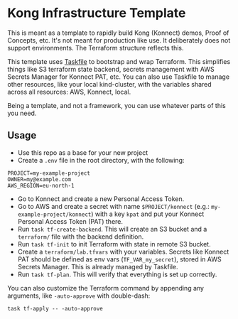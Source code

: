 # Kong Infrastructure Template

This is meant as a template to rapidly build Kong (Konnect) demos, Proof of Concepts, etc. It's not meant for production like use. It deliberately does not support environments. The Terraform structure reflects this.

This template uses [Taskfile](https://taskfile.dev) to bootstrap and wrap Terraform. This simplifies things like S3 terraform state backend, secrets management with AWS Secrets Manager for Konnect PAT, etc.
You can also use Taskfile to manage other resources, like your local kind-cluster, with the variables shared across all resources: AWS, Konnect, local.

Being a template, and not a framework, you can use whatever parts of this you need.

## Usage
* Use this repo as a base for your new project
* Create a `.env` file in the root directory, with the following:
```
PROJECT=my-example-project
OWNER=my@example.com
AWS_REGION=eu-north-1
```
* Go to Konnect and create a new Personal Access Token.
* Go to AWS and create a secret with name `$PROJECT/konnect` (e.g.: `my-example-project/konnect`) with a key `kpat` and put your Konnect Personal Access Token (PAT) there.
* Run `task tf-create-backend`. This will create an S3 bucket and a `terraform/` file with the backend definition.
* Run `task tf-init` to init Terraform with state in remote S3 bucket.
* Create a `terraform/lab.tfvars` with your variables. Secrets like Konnect PAT should be defined as env vars (`TF_VAR_my_secret`), stored in AWS Secrets Manager. This is already managed by Taskfile.
* Run `task tf-plan`. This will verify that everything is set up correctly.

You can also customize the Terraform command by appending any arguments, like `-auto-approve` with double-dash:

```
task tf-apply -- -auto-approve
```
